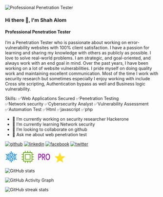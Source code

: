![Professional Penetration Tester ](https://scontent.fjsr8-1.fna.fbcdn.net/v/t39.30808-6/382596202_277868865134985_391643417255810281_n.png?_nc_cat=107&ccb=1-7&_nc_sid=52f669&_nc_ohc=T2ILafWbGSwAX8ldDO6&_nc_ht=scontent.fjsr8-1.fna&oh=00_AfDKRxhYV1lu04VyQZkpq36kc3YFqCKUC_5cTcGZ7JGGNw&oe=6517486F)
### Hi there 👋, I'm Shah Alom
#### Professional Penetration Tester 


I’m a Penetration Tester who is passionate about working on error-vulnerability websites with 100% client satisfaction. I have a passion for learning and sharing my knowledge with others as publicly as possible. I love to solve real-world problems. I am strategic, and goal-oriented, and always work with an end goal in mind. Over the past years, I have been working on a lot of website vulnerabilities. I pride myself on doing quality work and maintaining excellent communication. Most of the time I work with security research but sometimes especially I enjoy working with include Cross site scripting, Authentication bypass as well and Business logic vulnerability.

Skills:
✅Web Applications Secured 
✅Penetration Testing  
✅Network security 
✅Cybersecurity Analyst 
✅Vulnerability Assessment 
✅Automation Test 
✅Html 
✅javascript 
✅php

- 🔭 I’m currently working on security researcher Hackerone  
- 🌱 I’m currently learning Network security  
- 👯 I’m looking to collaborate on github 
- 💬 Ask me about web penetration test 


[<img src='https://cdn.jsdelivr.net/npm/simple-icons@3.0.1/icons/github.svg' alt='github' height='40'>](https://github.com/infosec-shah-alom)  [<img src='https://cdn.jsdelivr.net/npm/simple-icons@3.0.1/icons/linkedin.svg' alt='linkedin' height='40'>](https://www.linkedin.com/in/shah-alom/)  [<img src='https://cdn.jsdelivr.net/npm/simple-icons@3.0.1/icons/facebook.svg' alt='facebook' height='40'>](https://www.facebook.com/infosecShahalom)  [<img src='https://cdn.jsdelivr.net/npm/simple-icons@3.0.1/icons/twitter.svg' alt='twitter' height='40'>](https://twitter.com/infosec_shah)  

<a href='https://archiveprogram.github.com/'><img src='https://raw.githubusercontent.com/acervenky/animated-github-badges/master/assets/acbadge.gif' width='40' height='40'></a> <a href='https://docs.github.com/en/developers'><img src='https://raw.githubusercontent.com/acervenky/animated-github-badges/master/assets/devbadge.gif' width='40' height='40'></a> <a href='https://github.com/pricing'><img src='https://raw.githubusercontent.com/acervenky/animated-github-badges/master/assets/pro.gif' width='40' height='40'></a> <a href='https://stars.github.com/'><img src='https://raw.githubusercontent.com/acervenky/animated-github-badges/master/assets/starbadge.gif' width='35' height='35'></a> 

![GitHub stats](https://github-readme-stats.vercel.app/api?username=infosec-shah-alom&show_icons=true)  

![GitHub Activity Graph](https://activity-graph.herokuapp.com/graph?username=infosec-shah-alom)  

![GitHub streak stats](https://streak-stats.demolab.com/?user=infosec-shah-alom)  

